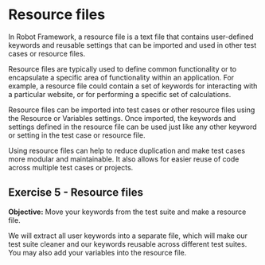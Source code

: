 # Resource files

In Robot Framework, a resource file is a text file that contains user-defined keywords and reusable settings that can be imported and used in other test cases or resource files.

Resource files are typically used to define common functionality or to encapsulate a specific area of functionality within an application. For example, a resource file could contain a set of keywords for interacting with a particular website, or for performing a specific set of calculations.

Resource files can be imported into test cases or other resource files using the Resource or Variables settings. Once imported, the keywords and settings defined in the resource file can be used just like any other keyword or setting in the test case or resource file.

Using resource files can help to reduce duplication and make test cases more modular and maintainable. It also allows for easier reuse of code across multiple test cases or projects.

## Exercise 5 - Resource files

**Objective:** Move your keywords from the test suite and make a resource file.

We will extract all user keywords into a separate file, which will make our test suite cleaner and our keywords reusable across different test suites. You may also add your variables into the resource file.
